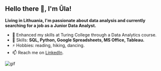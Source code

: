 ## Hello there 👋, I'm Ūla! 

**Living in Lithuania, I'm passionate about data analysis and currently searching for a job as a Junior Data Analyst.**

- 🔭 Enhanced my skills at Turing College through a Data Analytics course.
- 🌱 Skills: **SQL, Python, Google Spreadsheets, MS Office, Tableau.**
- ⚡ Hobbies: reading, hiking, dancing.
- 📫 Reach me on [LinkedIn](https://www.linkedin.com/in/%C5%ABla-markevi%C4%8Dien%C4%97-58173b171/).


![gif](https://github.com/user-attachments/assets/e10cb9be-94ab-4ee5-8304-d34f5e974d34)

